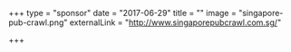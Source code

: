 +++
type = "sponsor"
date = "2017-06-29"
title = ""
image = "singapore-pub-crawl.png"
externalLink = "http://www.singaporepubcrawl.com.sg/"

+++